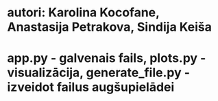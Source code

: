# autori: Karolina Kocofane, Anastasija Petrakova, Sindija Keiša
# app.py - galvenais fails, plots.py - visualizācija, generate_file.py - izveidot failus augšupielādei
